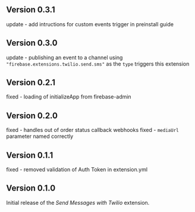 ## Version 0.3.1

update - add intructions for custom events trigger in preinstall guide
## Version 0.3.0

update - publishing an event to a channel using `"firebase.extensions.twilio.send.sms"` as the `type` triggers this extension
## Version 0.2.1

fixed - loading of initializeApp from firebase-admin

## Version 0.2.0

fixed - handles out of order status callback webhooks
fixed - `mediaUrl` parameter named correctly

## Version 0.1.1

fixed - removed validation of Auth Token in extension.yml

## Version 0.1.0

Initial release of the _Send Messages with Twilio_ extension.